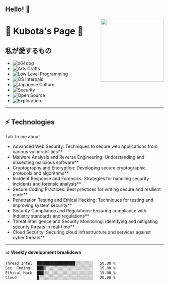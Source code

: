 ## Hello! 👋

<img align='right' src='https://user-images.githubusercontent.com/5713670/87202985-820dcb80-c2b6-11ea-9f56-7ec461c497c3.gif' width='200'>

# 🍕 Kubota's Page 🍣

## 私が愛するもの

- ![x64dbg](https://img.shields.io/badge/-x64dbg-lightgrey)
- ![Arts.Crafts](https://img.shields.io/badge/Arts.Crafts-flat)
- ![Low Level Programming](https://img.shields.io/badge/-Low_Level_Programming-green)
- ![OS Internals](https://img.shields.io/badge/-OS_Internals-red)
- ![Japanese Culture](https://img.shields.io/badge/anime.manga-flat)
- ![Security](https://img.shields.io/badge/security-black)
- ![Open Source](https://img.shields.io/badge/open-source-white)
- ![Exploration](https://img.shields.io/badge/Exploration-blue)

*****************************************************************************

## ⚡ Technologies
Talk to me about
- Advanced Web Security: Techniques to secure web applications from various vulnerabilities**
- Malware Analysis and Reverse Engineering: Understanding and dissecting malicious software**
- Cryptography and Encryption: Developing secure cryptographic protocols and algorithms**
- Incident Response and Forensics: Strategies for handling security incidents and forensic analysis**
- Secure Coding Practices: Best practices for writing secure and resilient code**
- Penetration Testing and Ethical Hacking: Techniques for testing and improving system security**
- Security Compliance and Regulations: Ensuring compliance with industry standards and regulations**
- Threat Intelligence and Security Monitoring: Identifying and mitigating security threats in real-time**
- Cloud Security: Securing cloud infrastructure and services against cyber threats**

*****************************************************************************

📊 **Weekly development breakdown**
<!--START_SECTION:waka-->
```txt
Thread Intel  █████████████████░░░░░░░░   50.00 %
Sec. Coding   ███▒░░░░░░░░░░░░░░░░░░░░░   15.00 %
Ethical Hack  ███░░░░░░░░░░░░░░░░░░░░░░   15.00 %
Cloud         █░░░░░░░░░░░░░░░░░░░░░░░░   20.00 %
```
<!--END_SECTION:waka-->
